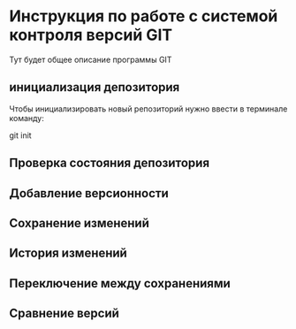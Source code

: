 # Инструкция по работе с системой контроля версий GIT

Тут будет общее описание программы GIT

## инициализация депозитория 

Чтобы инициализировать новый репозиторий нужно ввести в терминале команду: 

git init

## Проверка состояния депозитория

## Добавление версионности

## Сохранение изменений

## История изменений

## Переключение между сохранениями

## Сравнение версий

